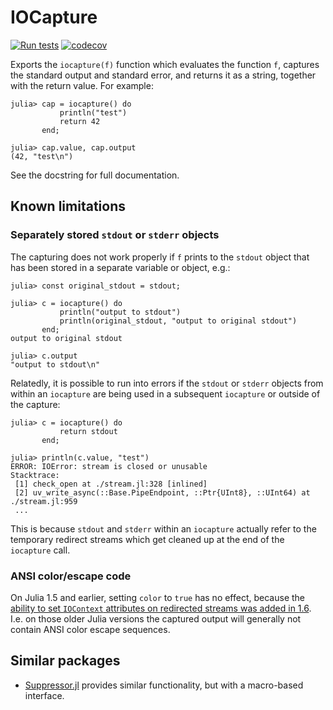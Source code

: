# IOCapture

[![Run tests](https://github.com/JuliaDocs/IOCapture.jl/workflows/CI/badge.svg)](https://github.com/JuliaDocs/IOCapture.jl/actions)
[![codecov](https://codecov.io/gh/JuliaDocs/IOCapture.jl/branch/master/graph/badge.svg)](https://codecov.io/gh/JuliaDocs/IOCapture.jl)

Exports the `iocapture(f)` function which evaluates the function `f`, captures the standard
output and standard error, and returns it as a string, together with the return value. For
example:

```julia-repl
julia> cap = iocapture() do
           println("test")
           return 42
       end;

julia> cap.value, cap.output
(42, "test\n")
```

See the docstring for full documentation.

## Known limitations

### Separately stored `stdout` or `stderr` objects

The capturing does not work properly if `f` prints to the `stdout` object that has been
stored in a separate variable or object, e.g.:

```julia-repl
julia> const original_stdout = stdout;

julia> c = iocapture() do
           println("output to stdout")
           println(original_stdout, "output to original stdout")
       end;
output to original stdout

julia> c.output
"output to stdout\n"
```

Relatedly, it is possible to run into errors if the `stdout` or `stderr` objects from
within an `iocapture` are being used in a subsequent `iocapture` or outside of the capture:

```julia-repl
julia> c = iocapture() do
           return stdout
       end;

julia> println(c.value, "test")
ERROR: IOError: stream is closed or unusable
Stacktrace:
 [1] check_open at ./stream.jl:328 [inlined]
 [2] uv_write_async(::Base.PipeEndpoint, ::Ptr{UInt8}, ::UInt64) at ./stream.jl:959
 ...
```

This is because `stdout` and `stderr` within an `iocapture` actually refer to the temporary
redirect streams which get cleaned up at the end of the `iocapture` call.

### ANSI color/escape code

On Julia 1.5 and earlier, setting `color` to `true` has no effect, because the [ability to set `IOContext` attributes on
redirected streams was added in 1.6](https://github.com/JuliaLang/julia/pull/36688). I.e. on those older Julia versions
the captured output will generally not contain ANSI color escape sequences.


## Similar packages

* [Suppressor.jl](https://github.com/JuliaIO/Suppressor.jl) provides similar functionality,
  but with a macro-based interface.
